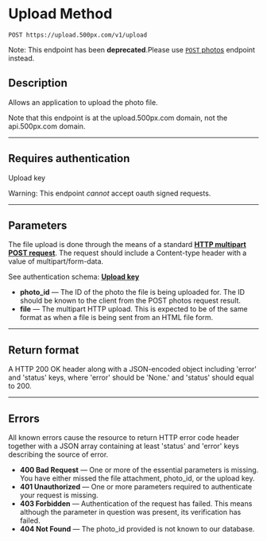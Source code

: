 # Upload Method

    POST https://upload.500px.com/v1/upload
Note: This endpoint has been **deprecated**.Please use [<code>POST</code> photos](https://github.com/500px/api-documentation/blob/master/endpoints/photo/POST_photos.md) endpoint instead.
## Description
Allows an application to upload the photo file.

Note that this endpoint is at the upload.500px.com domain, not the api.500px.com domain.

***

## Requires authentication
Upload key

Warning: This endpoint *cannot* accept oauth signed requests.

***

## Parameters
The file upload is done through the means of a standard **[HTTP multipart POST request][]**. The request should include a Content-type header with a value of multipart/form-data.

[multipart]: https://www.ietf.org/rfc/rfc1867.txt

See authentication schema: **[Upload key][]**

- **photo_id** — The ID of the photo the file is being uploaded for. The ID should be known to the client from the POST photos request result.
- **file** — The multipart HTTP upload. This is expected to be of the same format as when a file is being sent from an HTML file form.

***

## Return format
A HTTP 200 OK header along with a JSON-encoded object including 'error' and 'status' keys, where 'error' should be 'None.' and 'status' should equal to 200.

***

## Errors
All known errors cause the resource to return HTTP error code header together with a JSON array containing at least 'status' and 'error' keys describing the source of error.

- **400 Bad Request** — One or more of the essential parameters is missing. You have either missed the file attachment, photo_id, or the upload key.
- **401 Unauthorized** — One or more parameters required to authenticate your request is missing.
- **403 Forbidden** — Authentication of the request has failed. This means although the parameter in question was present, its verification has failed.
- **404 Not Found** — The photo_id provided is not known to our database.

[HTTP multipart POST request]: https://www.ietf.org/rfc/rfc1867.txt
[Upload key]: https://github.com/500px/api-documentation/blob/master/authentication/upload_key.md
